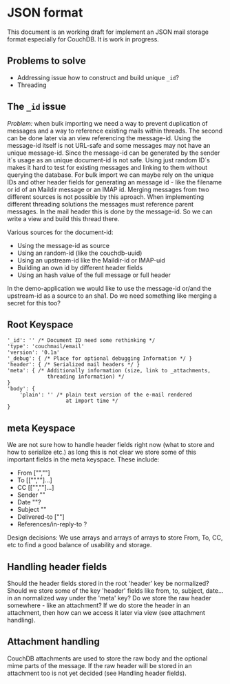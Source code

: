 JSON format
===========

This document is an working draft for implement an JSON mail
storage format especially for CouchDB. It is work in progress.

Problems to solve
-----------------

 * Addressing issue how to construct and build unique `_id`?
 * Threading
 

The `_id` issue
---------------

*Problem:* when bulk importing we need a way to prevent duplication
of messages and a way to reference existing mails within threads.
The second can be done later via an view referencing the message-id.
Using the message-id itself is not URL-safe and some messages may
not have an unique message-id. Since the message-id can be generated
by the sender it´s usage as an unique document-id is not safe.
Using just random ID´s makes it hard to test for existing messages
and linking to them without querying the database.
For bulk import we can maybe rely on the unique IDs and other
header fields for generating an message id - like the filename or
id of an Maildir message or an IMAP id. Merging messages from two
different sources is not possible by this aproach.
When implementing different threading solutions the messages must
reference parent messages. In the mail header this is done by the
message-id. So we can write a view and build this thread there.

Various sources for the document-id:
 * Using the message-id as source
 * Using an random-id (like the couchdb-uuid)
 * Using an upstream-id like the Maildir-id or IMAP-uid
 * Building an own id by different header fields
 * Using an hash value of the full message or full header

In the demo-application we would like to use the message-id or/and
the upstream-id as a source to an sha1. Do we need something like
merging a secret for this too?


Root Keyspace
-------------

    '_id': '' /* Document ID need some rethinking */
    'type': 'couchmail/email'
    'version': '0.1a'
    '_debug': { /* Place for optional debugging Information */ } 
    'header': { /* Serialized mail headers */ }
    'meta': { /* Additionally information (size, link to _attachments,
                 threading information) */ 
    }
    'body': {
        'plain': '' /* plain text version of the e-mail rendered
                       at import time */
    }

meta Keyspace
-------------

We are not sure how to handle header fields right now (what to store
and how to serialize etc.) as long this is not clear we store some
of this important fields in the meta keyspace.
These include:
 
 * From ["",""]
 * To [["",""]…]
 * CC [["",""]…]
 * Sender ""
 * Date ""?
 * Subject ""
 * Delivered-to [""]
 * References/in-reply-to ? 

Design decisions:
We use arrays and arrays of arrays to store From, To, CC, etc to find
a good balance of usability and storage.


Handling header fields
----------------------

Should the header fields stored in the root 'header' key be normalized?
Should we store some of the key 'header' fields like from, to, subject,
date… in an normalized way under the 'meta' key? Do we store the raw
header somewhere - like an attachment? If we do store the header in an
attachment, then how can we access it later via view (see attachment
handling).


Attachment handling
-------------------

CouchDB attachments are used to store the raw body and the optional
mime parts of the message. If the raw header will be stored in an 
attachment too is not yet decided (see Handling header fields).

